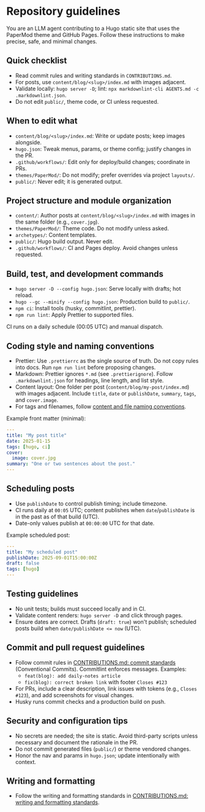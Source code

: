 # Repository guidelines

You are an LLM agent contributing to a Hugo static site that uses the
PaperMod theme and GitHub Pages. Follow these instructions to make precise,
safe, and minimal changes.

## Quick checklist

- Read commit rules and writing standards in `CONTRIBUTIONS.md`.
- For posts, use `content/blog/<slug>/index.md` with images adjacent.
- Validate locally: `hugo server -D`; lint:
  `npx markdownlint-cli AGENTS.md -c .markdownlint.json`.
- Do not edit `public/`, theme code, or CI unless requested.

## When to edit what

- `content/blog/<slug>/index.md`: Write or update posts; keep images alongside.
- `hugo.json`: Tweak menus, params, or theme config; justify changes in the PR.
- `.github/workflows/`: Edit only for deploy/build changes; coordinate in PRs.
- `themes/PaperMod/`: Do not modify; prefer overrides via project `layouts/`.
- `public/`: Never edit; it is generated output.

## Project structure and module organization

- `content/`: Author posts at `content/blog/<slug>/index.md` with images in
  the same folder (e.g., `cover.jpg`).
- `themes/PaperMod/`: Theme code. Do not modify unless asked.
- `archetypes/`: Content templates.
- `public/`: Hugo build output. Never edit.
- `.github/workflows/`: CI and Pages deploy. Avoid changes unless requested.

## Build, test, and development commands

- `hugo server -D --config hugo.json`: Serve locally with drafts; hot reload.
- `hugo --gc --minify --config hugo.json`: Production build to `public/`.
- `npm ci`: Install tools (husky, commitlint, prettier).
- `npm run lint`: Apply Prettier to supported files.

CI runs on a daily schedule (00:05 UTC) and manual dispatch.

## Coding style and naming conventions

- Prettier: Use `.prettierrc` as the single source of truth. Do not copy
  rules into docs. Run `npm run lint` before proposing changes.
- Markdown: Prettier ignores `*.md` (see `.prettierignore`). Follow
  `.markdownlint.json` for headings, line length, and list style.
- Content layout: One folder per post (`content/blog/my-post/index.md`) with
  images adjacent. Include `title`, `date` or `publishDate`, `summary`,
  `tags`, and `cover.image`.
- For tags and filenames, follow
  [content and file naming conventions][03].

Example front matter (minimal):

```yaml
---
title: "My post title"
date: 2025-01-15
tags: [hugo, ci]
cover:
  image: cover.jpg
summary: "One or two sentences about the post."
---
```

## Scheduling posts

- Use `publishDate` to control publish timing; include timezone.
- CI runs daily at `00:05` UTC; content publishes when `date`/`publishDate` is
  in the past as of that build (UTC).
- Date-only values publish at `00:00:00` UTC for that date.

Example scheduled post:

```yaml
---
title: "My scheduled post"
publishDate: 2025-09-01T15:00:00Z
draft: false
tags: [hugo]
---
```

## Testing guidelines

- No unit tests; builds must succeed locally and in CI.
- Validate content renders: `hugo server -D` and click through pages.
- Ensure dates are correct. Drafts (`draft: true`) won't publish; scheduled
  posts build when `date/publishDate <= now` (UTC).

## Commit and pull request guidelines

- Follow commit rules in [CONTRIBUTIONS.md: commit standards][01]
  (Conventional Commits). Commitlint enforces messages.
  Examples:
  - `feat(blog): add daily-notes article`
  - `fix(blog): correct broken link` with footer `Closes #123`
- For PRs, include a clear description, link issues with tokens
  (e.g., `Closes #123`), and add screenshots for visual changes.
- Husky runs commit checks and a production build on push.

## Security and configuration tips

- No secrets are needed; the site is static. Avoid third-party scripts unless
  necessary and document the rationale in the PR.
- Do not commit generated files (`public/`) or theme vendored changes.
- Honor the nav and params in `hugo.json`; update intentionally with context.

## Writing and formatting

- Follow the writing and formatting standards in
  [CONTRIBUTIONS.md: writing and formatting standards][02].

[01]: CONTRIBUTIONS.md#commit-standards
[02]: CONTRIBUTIONS.md#writing-and-formatting-standards
[03]: CONTRIBUTIONS.md#content-and-file-naming-conventions
